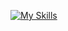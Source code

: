 [![My Skills](https://skillicons.dev/icons?i=js,docker,python,cpp,flask,git,pytorch,tensorflow)](https://skillicons.dev)
